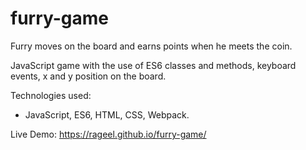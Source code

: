 # furry-game

Furry moves on the board and earns points when he meets the coin.

JavaScript game with the use of ES6 classes and methods, keyboard events, x and y position on the board.


Technologies used:
- JavaScript, ES6, HTML, CSS, Webpack.

Live Demo:
https://rageel.github.io/furry-game/
